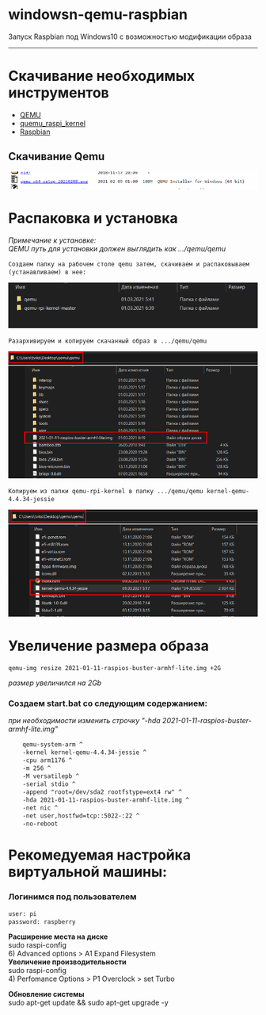 # windowsn-qemu-raspbian
Запуск Raspbian под Windows10 с возможностью модификации образа

____

# Скачивание необходимых инструментов

-  [QEMU](https://qemu.weilnetz.de/w64/)
-  [quemu_raspi_kernel](https://github.com/dhruvvyas90/qemu-rpi-kernel)
-  [Raspbian](http://downloads.raspberrypi.org/raspbian/images/)

## Скачивание Qemu

![](https://raw.githubusercontent.com/tviks/windowsn-qemu-raspbian/main/pic/1.png "qemu")



# Распаковка и установка

*Примечание к установке:*  
*QEMU путь для установки должен выглядить как .../qemu/qemu*  
	
	Создаем папку на рабочем столе qemu затем, скачиваем и распаковываем (устанавливаем) в нее:

![](https://raw.githubusercontent.com/tviks/windowsn-qemu-raspbian/main/pic/2.png "")
	
	Разархивируем и копируем скачанный образ в .../qemu/qemu
	
![](https://raw.githubusercontent.com/tviks/windowsn-qemu-raspbian/main/pic/3.png "")
	
	Копируем из папки qemu-rpi-kernel в папку .../qemu/qemu kernel-qemu-4.4.34-jessie
	
![](https://raw.githubusercontent.com/tviks/windowsn-qemu-raspbian/main/pic/4.png "")
	
# Увеличение размера образа 

	qemu-img resize 2021-01-11-raspios-buster-armhf-lite.img +2G
*размер увеличился на 2Gb*

### Создаем start.bat со следующим содержанием:
*при необходимости изменить строчку "-hda 2021-01-11-raspios-buster-armhf-lite.img"*

```
	qemu-system-arm ^
	-kernel kernel-qemu-4.4.34-jessie ^
	-cpu arm1176 ^
	-m 256 ^
	-M versatilepb ^
	-serial stdio ^
	-append "root=/dev/sda2 rootfstype=ext4 rw" ^
	-hda 2021-01-11-raspios-buster-armhf-lite.img ^
	-net nic ^
	-net user,hostfwd=tcp::5022-:22 ^
	-no-reboot
```

# Рекомедуемая настройка виртуальной машины:

### Логинимся под пользователем

	user: pi
	password: raspberry

**Расширение места на диске**  
	sudo raspi-config  
	6) Advanced options > A1 Expand Filesystem  
**Увеличение производительности**  
	sudo raspi-config  
	4) Perfomance Options > P1 Overclock > set Turbo  

**Обновление системы**  
	sudo apt-get update && sudo apt-get upgrade -y  

